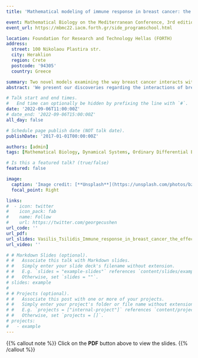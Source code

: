 ```yaml
---
title: 'Mathematical modeling of immune response in breast cancer: the effect of tBregs and rituximab'

event: Mathematical Biology on the Mediterranean Conference, 3rd edition
event_url: https://mbmc22.iacm.forth.gr/side_programschool.html

location: Foundation for Research and Technology Hellas (FORTH)
address:
  street: 100 Nikolaou Plastira str.
  city: Heraklion
  region: Crete
  postcode: '94305'
  country: Greece

summary: Two novel models examining the way breast cancer interacts with immune cells.
abstract: 'We present our discoveries regarding the interactions of breast cancer and the immune system. In particular, we investigate the complex way tBregs, a newly discovered subgroup of B cells, interacts with the immune system. Additionally, we model the way NK cells lyse breast cancer cells. Finally, we test rituximab as a potential breast cancer cure.'

# Talk start and end times.
#   End time can optionally be hidden by prefixing the line with `#`.
date: '2022-09-06T11:00:00Z'
# date_end: '2022-09-06T15:00:00Z'
all_day: false

# Schedule page publish date (NOT talk date).
publishDate: '2017-01-01T00:00:00Z'

authors: [admin]
tags: [Mathematical Biology, Dynamical Systems, Ordinary Differential Equations]

# Is this a featured talk? (true/false)
featured: false

image:
  caption: 'Image credit: [**Unsplash**](https://unsplash.com/photos/bzdhc5b3Bxs)'
  focal_point: Right

links:
#  - icon: twitter
#    icon_pack: fab
#    name: Follow
#    url: https://twitter.com/georgecushen
url_code: ''
url_pdf: 
url_slides: Vasilis_Tsilidis_Immune_response_in_breast_cancer_the_effect_of_tBregs_and_rituximab.pdf
url_video: ''

# # Markdown Slides (optional).
# #   Associate this talk with Markdown slides.
# #   Simply enter your slide deck's filename without extension.
# #   E.g. `slides = "example-slides"` references `content/slides/example-slides.md`.
# #   Otherwise, set `slides = ""`.
# slides: example
# 
# # Projects (optional).
# #   Associate this post with one or more of your projects.
# #   Simply enter your project's folder or file name without extension.
# #   E.g. `projects = ["internal-project"]` references `content/project/deep-learning/index.md`.
# #   Otherwise, set `projects = []`.
# projects:
#   - example
---
```


{{% callout note %}}
Click on the **PDF** button above to view the slides.
{{% /callout %}}

